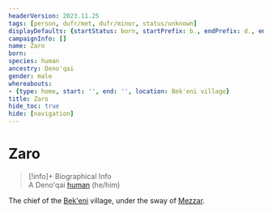 ```yaml
---
headerVersion: 2023.11.25
tags: [person, dufr/met, dufr/minor, status/unknown]
displayDefaults: {startStatus: born, startPrefix: b., endPrefix: d., endStatus: died}
campaignInfo: []
name: Zaro
born:
species: human
ancestry: Deno'qai
gender: male
whereabouts:
- {type: home, start: '', end: '', location: Bek'eni village}
title: Zaro
hide_toc: true
hide: [navigation]
---
```

# Zaro
>[!info]+ Biographical Info  
> A Deno'qai [human](<../../species/humans/humans.md>) (he/him)  
>> 

The chief of the [Bek'eni](<../../groups/deno-qai/bek-eni.md>) village, under the sway of [Mezzar](<../other-nonhumans/mezzar.md>). 